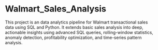 # Walmart_Sales_Analysis
This project is an data analytics pipeline for Walmart transactional sales data using SQL and Python. It extends basic sales analysis into deep, actionable insights using advanced SQL queries, rolling-window statistics, anomaly detection, profitability optimization, and time-series pattern analysis.
